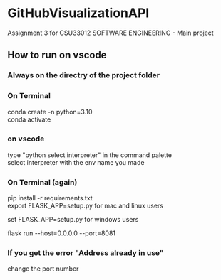 # GitHubVisualizationAPI
Assignment 3 for CSU33012 SOFTWARE ENGINEERING - Main project

## How to run on vscode

### Always on the directry of the project folder

### On Terminal　　
  conda create -n <env name you want to make> python=3.10  
  conda activate <env name you jast made>  

### on vscode　　
  type "python select interpreter" in the command palette  
  select interpreter with the env name you made  
  
### On Terminal (again)　　
  pip install -r requirements.txt  
  export FLASK_APP=setup.py for mac and linux users
  
  set FLASK_APP=setup.py for windows users 
  
  flask run --host=0.0.0.0 --port=8081  
  
### If you get the error "Address already in use"　　
  change the port number  

